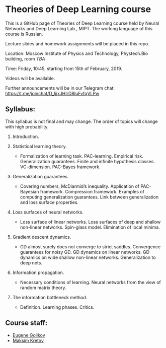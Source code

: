 # Theories of Deep Learning course

This is a GitHub page of Theories of Deep Learning course held by Neural Networks and Deep Learning Lab., MIPT. The working language of this course is Russian.

Lecture slides and homework assignments will be placed in this repo.

Location: Moscow Institute of Physics and Technology, Phystech.Bio building, room *TBA*

Time: Friday, 10:45, starting from 15th of February, 2019.

Videos will be available.

Further announcements will be in our Telegram chat: https://t.me/joinchat/D_ljjxJHIrD8IuFvfqVLPw

## Syllabus:

This syllabus is not final and may change. The order of topics will change with high probability.

1. Introduction.

2. Statistical learning theory.
    * Formalization of learning task. PAC-learning. Empirical risk. Generalization guarantees. Finite and infinite hypothesis classes. VC-dimension. PAC-Bayes framework.

3. Generalization guarantees.
    * Covering numbers, McDiarmid’s inequality. Application of PAC-Bayesian framework. Compression framework. Examples of computing generalization guarantees. Link between generalization and loss surface properties.

4. Loss surfaces of neural networks.
    * Loss surface of linear networks. Loss surfaces of deep and shallow non-linear networks. Spin-glass model. Elimination of local minima.

5. Gradient descent dynamics.
    * GD almost surely does not converge to strict saddles. Convergence guarantees for noisy GD. GD dynamics on linear networks. GD dynamics on wide shallow non-linear networks. Generalization to deep nets.

6. Information propagation.
    * Necessary conditions of learning. Neural networks from the view of random matrix theory.

7. The information bottleneck method.
    * Definition. Learning phases. Critics.

## Course staff:

- [Eugene Golikov](https://github.com/varenick)
- [Maksim Kretov](https://github.com/kretovmk)
